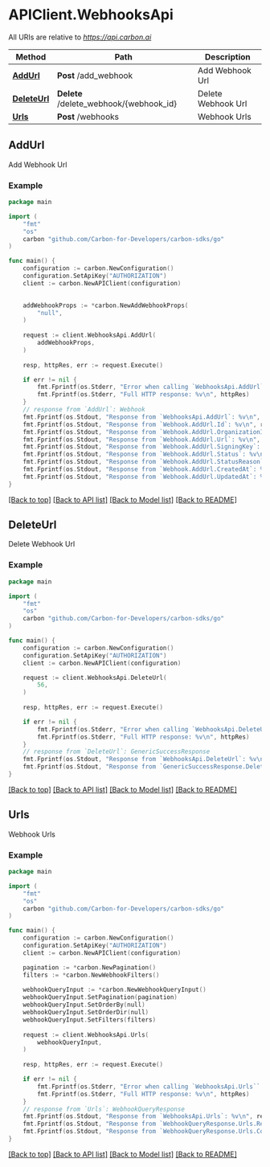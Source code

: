 # APIClient.WebhooksApi

All URIs are relative to *https://api.carbon.ai*

Method | Path | Description
------------- | ------------- | -------------
[**AddUrl**](WebhooksApi.md#AddUrl) | **Post** /add_webhook | Add Webhook Url
[**DeleteUrl**](WebhooksApi.md#DeleteUrl) | **Delete** /delete_webhook/{webhook_id} | Delete Webhook Url
[**Urls**](WebhooksApi.md#Urls) | **Post** /webhooks | Webhook Urls



## AddUrl

Add Webhook Url

### Example

```go
package main

import (
    "fmt"
    "os"
    carbon "github.com/Carbon-for-Developers/carbon-sdks/go"
)

func main() {
    configuration := carbon.NewConfiguration()
    configuration.SetApiKey("AUTHORIZATION")
    client := carbon.NewAPIClient(configuration)

    
    addWebhookProps := *carbon.NewAddWebhookProps(
        "null",
    )
    
    request := client.WebhooksApi.AddUrl(
        addWebhookProps,
    )
    
    resp, httpRes, err := request.Execute()

    if err != nil {
        fmt.Fprintf(os.Stderr, "Error when calling `WebhooksApi.AddUrl``: %v\n", err)
        fmt.Fprintf(os.Stderr, "Full HTTP response: %v\n", httpRes)
    }
    // response from `AddUrl`: Webhook
    fmt.Fprintf(os.Stdout, "Response from `WebhooksApi.AddUrl`: %v\n", resp)
    fmt.Fprintf(os.Stdout, "Response from `Webhook.AddUrl.Id`: %v\n", resp.Id)
    fmt.Fprintf(os.Stdout, "Response from `Webhook.AddUrl.OrganizationId`: %v\n", resp.OrganizationId)
    fmt.Fprintf(os.Stdout, "Response from `Webhook.AddUrl.Url`: %v\n", resp.Url)
    fmt.Fprintf(os.Stdout, "Response from `Webhook.AddUrl.SigningKey`: %v\n", resp.SigningKey)
    fmt.Fprintf(os.Stdout, "Response from `Webhook.AddUrl.Status`: %v\n", resp.Status)
    fmt.Fprintf(os.Stdout, "Response from `Webhook.AddUrl.StatusReason`: %v\n", resp.StatusReason)
    fmt.Fprintf(os.Stdout, "Response from `Webhook.AddUrl.CreatedAt`: %v\n", resp.CreatedAt)
    fmt.Fprintf(os.Stdout, "Response from `Webhook.AddUrl.UpdatedAt`: %v\n", resp.UpdatedAt)
}
```

[[Back to top]](#) [[Back to API list]](../README.md#documentation-for-api-endpoints)
[[Back to Model list]](../README.md#documentation-for-models)
[[Back to README]](../README.md)


## DeleteUrl

Delete Webhook Url

### Example

```go
package main

import (
    "fmt"
    "os"
    carbon "github.com/Carbon-for-Developers/carbon-sdks/go"
)

func main() {
    configuration := carbon.NewConfiguration()
    configuration.SetApiKey("AUTHORIZATION")
    client := carbon.NewAPIClient(configuration)

    request := client.WebhooksApi.DeleteUrl(
        56,
    )
    
    resp, httpRes, err := request.Execute()

    if err != nil {
        fmt.Fprintf(os.Stderr, "Error when calling `WebhooksApi.DeleteUrl``: %v\n", err)
        fmt.Fprintf(os.Stderr, "Full HTTP response: %v\n", httpRes)
    }
    // response from `DeleteUrl`: GenericSuccessResponse
    fmt.Fprintf(os.Stdout, "Response from `WebhooksApi.DeleteUrl`: %v\n", resp)
    fmt.Fprintf(os.Stdout, "Response from `GenericSuccessResponse.DeleteUrl.Success`: %v\n", resp.Success)
}
```

[[Back to top]](#) [[Back to API list]](../README.md#documentation-for-api-endpoints)
[[Back to Model list]](../README.md#documentation-for-models)
[[Back to README]](../README.md)


## Urls

Webhook Urls

### Example

```go
package main

import (
    "fmt"
    "os"
    carbon "github.com/Carbon-for-Developers/carbon-sdks/go"
)

func main() {
    configuration := carbon.NewConfiguration()
    configuration.SetApiKey("AUTHORIZATION")
    client := carbon.NewAPIClient(configuration)

    pagination := *carbon.NewPagination()
    filters := *carbon.NewWebhookFilters()
    
    webhookQueryInput := *carbon.NewWebhookQueryInput()
    webhookQueryInput.SetPagination(pagination)
    webhookQueryInput.SetOrderBy(null)
    webhookQueryInput.SetOrderDir(null)
    webhookQueryInput.SetFilters(filters)
    
    request := client.WebhooksApi.Urls(
        webhookQueryInput,
    )
    
    resp, httpRes, err := request.Execute()

    if err != nil {
        fmt.Fprintf(os.Stderr, "Error when calling `WebhooksApi.Urls``: %v\n", err)
        fmt.Fprintf(os.Stderr, "Full HTTP response: %v\n", httpRes)
    }
    // response from `Urls`: WebhookQueryResponse
    fmt.Fprintf(os.Stdout, "Response from `WebhooksApi.Urls`: %v\n", resp)
    fmt.Fprintf(os.Stdout, "Response from `WebhookQueryResponse.Urls.Results`: %v\n", resp.Results)
    fmt.Fprintf(os.Stdout, "Response from `WebhookQueryResponse.Urls.Count`: %v\n", resp.Count)
}
```

[[Back to top]](#) [[Back to API list]](../README.md#documentation-for-api-endpoints)
[[Back to Model list]](../README.md#documentation-for-models)
[[Back to README]](../README.md)

